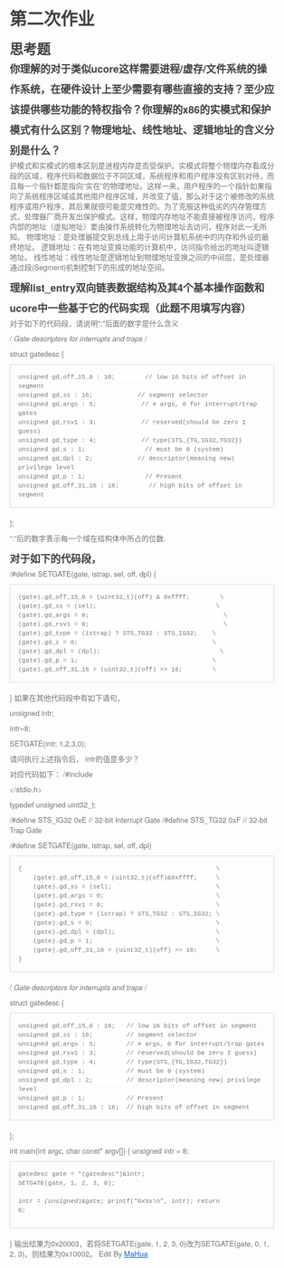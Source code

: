 <html lang="en"><head>
    <meta charset="UTF-8">
    <title></title>
<style id="system" type="text/css">h1,h2,h3,h4,h5,h6,p,blockquote {    margin: 0;    padding: 0;}body {    font-family: "Helvetica Neue", Helvetica, "Hiragino Sans GB", Arial, sans-serif;    font-size: 13px;    line-height: 18px;    color: #737373;    margin: 10px 13px 10px 13px;}a {    color: #0069d6;}a:hover {    color: #0050a3;    text-decoration: none;}a img {    border: none;}p {    margin-bottom: 9px;}h1,h2,h3,h4,h5,h6 {    color: #404040;    line-height: 36px;}h1 {    margin-bottom: 18px;    font-size: 30px;}h2 {    font-size: 24px;}h3 {    font-size: 18px;}h4 {    font-size: 16px;}h5 {    font-size: 14px;}h6 {    font-size: 13px;}hr {    margin: 0 0 19px;    border: 0;    border-bottom: 1px solid #ccc;}blockquote {    padding: 13px 13px 21px 15px;    margin-bottom: 18px;    font-family:georgia,serif;    font-style: italic;}blockquote:before {    content:"C";    font-size:40px;    margin-left:-10px;    font-family:georgia,serif;    color:#eee;}blockquote p {    font-size: 14px;    font-weight: 300;    line-height: 18px;    margin-bottom: 0;    font-style: italic;}code, pre {    font-family: Monaco, Andale Mono, Courier New, monospace;}code {    background-color: #fee9cc;    color: rgba(0, 0, 0, 0.75);    padding: 1px 3px;    font-size: 12px;    -webkit-border-radius: 3px;    -moz-border-radius: 3px;    border-radius: 3px;}pre {    display: block;    padding: 14px;    margin: 0 0 18px;    line-height: 16px;    font-size: 11px;    border: 1px solid #d9d9d9;    white-space: pre-wrap;    word-wrap: break-word;}pre code {    background-color: #fff;    color:#737373;    font-size: 11px;    padding: 0;}@media screen and (min-width: 768px) {    body {        width: 748px;        margin:10px auto;    }}</style><style id="custom" type="text/css"></style></head>
<body marginheight="0"><h1>第二次作业</h1>
<h2>思考题</h2>
<h3>你理解的对于类似ucore这样需要进程/虚存/文件系统的操作系统，在硬件设计上至少需要有哪些直接的支持？至少应该提供哪些功能的特权指令？你理解的x86的实模式和保护模式有什么区别？物理地址、线性地址、逻辑地址的含义分别是什么？</h3>
<p>护模式和实模式的根本区别是进程内存是否受保护。实模式将整个物理内存看成分段的区域，程序代码和数据位于不同区域，系统程序和用户程序没有区别对待，而且每一个指针都是指向“实在”的物理地址。这样一来，用户程序的一个指针如果指向了系统程序区域或其他用户程序区域，并改变了值，那么对于这个被修改的系统程序或用户程序，其后果就很可能是灾难性的。为了克服这种低劣的内存管理方式，处理器厂商开发出保护模式。这样，物理内存地址不能直接被程序访问，程序内部的地址（虚拟地址）要由操作系统转化为物理地址去访问，程序对此一无所知。
物理地址：是处理器提交到总线上用于访问计算机系统中的内存和外设的最终地址。
逻辑地址：在有地址变换功能的计算机中，访问指令给出的地址叫逻辑地址。
线性地址：线性地址是逻辑地址到物理地址变换之间的中间层，是处理器通过段(Segment)机制控制下的形成的地址空间。
</p>
<h3>理解list_entry双向链表数据结构及其4个基本操作函数和ucore中一些基于它的代码实现（此题不用填写内容）</h3>
<p>对于如下的代码段，请说明":"后面的数字是什么含义

</p>
<p> /<em> Gate descriptors for interrupts and traps </em>/

</p>
<p> struct gatedesc {

</p>
<pre><code>unsigned gd_off_15_0 : 16;        // low 16 bits of offset in segment
unsigned gd_ss : 16;            // segment selector
unsigned gd_args : 5;            // # args, 0 for interrupt/trap gates
unsigned gd_rsv1 : 3;            // reserved(should be zero I guess)
unsigned gd_type : 4;            // type(STS_{TG,IG32,TG32})
unsigned gd_s : 1;                // must be 0 (system)
unsigned gd_dpl : 2;            // descriptor(meaning new) privilege level
unsigned gd_p : 1;                // Present
unsigned gd_off_31_16 : 16;        // high bits of offset in segment</code></pre>
<p> };


</p>
<p>“:”后的数字表示每一个域在结构体中所占的位数.

</p>
<h3>对于如下的代码段，</h3>
<p>/#define SETGATE(gate, istrap, sel, off, dpl) 
{

</p>
<pre><code>(gate).gd_off_15_0 = (uint32_t)(off) &amp; 0xffff;        \
(gate).gd_ss = (sel);                                \
(gate).gd_args = 0;                                    \
(gate).gd_rsv1 = 0;                                    \
(gate).gd_type = (istrap) ? STS_TG32 : STS_IG32;    \
(gate).gd_s = 0;                                    \
(gate).gd_dpl = (dpl);                                \
(gate).gd_p = 1;                                    \
(gate).gd_off_31_16 = (uint32_t)(off) &gt;&gt; 16;        \</code></pre>
<p>}
如果在其他代码段中有如下语句，

</p>
<p>unsigned intr;

</p>
<p>intr=8;

</p>
<p>SETGATE(intr, 1,2,3,0);

</p>
<p>请问执行上述指令后， intr的值是多少？

</p>
<p>对应代码如下：
/#include <stdio.h>

</stdio.h></p>
<p>typedef unsigned uint32_t;

</p>
<p>/#define STS_IG32 0xE  // 32-bit Interrupt Gate
/#define STS_TG32 0xF  // 32-bit Trap Gate

</p>
<p>/#define SETGATE(gate, istrap, sel, off, dpl)

</p>
<pre><code>{                                                    \
    (gate).gd_off_15_0 = (uint32_t)(off)&amp;0xffff;     \
    (gate).gd_ss = (sel);                            \
    (gate).gd_args = 0;                              \
    (gate).gd_rsv1 = 0;                              \
    (gate).gd_type = (istrap) ? STS_TG32 : STS_IG32; \
    (gate).gd_s = 0;                                 \
    (gate).gd_dpl = (dpl);                           \
    (gate).gd_p = 1;                                 \
    (gate).gd_off_31_16 = (uint32_t)(off) &gt;&gt; 16;     \
}</code></pre>
<p>/<em> Gate descriptors for interrupts and traps </em>/

</p>
<p>struct gatedesc {

</p>
<pre><code>unsigned gd_off_15_0 : 16;   // low 16 bits of offset in segment
unsigned gd_ss : 16;         // segment selector
unsigned gd_args : 5;        // # args, 0 for interrupt/trap gates
unsigned gd_rsv1 : 3;        // reserved(should be zero I guess)
unsigned gd_type : 4;        // type(STS_{TG,IG32,TG32})
unsigned gd_s : 1;           // must be 0 (system)
unsigned gd_dpl : 2;         // descriptor(meaning new) privilege level
unsigned gd_p : 1;           // Present
unsigned gd_off_31_16 : 16;  // high bits of offset in segment</code></pre>
<p>};

</p>
<p>int main(int argc, char const* argv[]) {
    unsigned intr = 8;

</p>
<pre><code>gatedesc gate = *(gatedesc*)&amp;intr;
SETGATE(gate, 1, 2, 3, 0);

intr = *(unsigned*)&amp;gate;
printf("0x%x\n", intr);
return 0;</code></pre>
<p>}
输出结果为0x20003，若将SETGATE(gate, 1, 2, 3, 0)改为SETGATE(gate, 0, 1, 2, 3)，则结果为0x10002。
Edit By <a href="http://mahua.jser.me">MaHua</a></p>
</body></html>